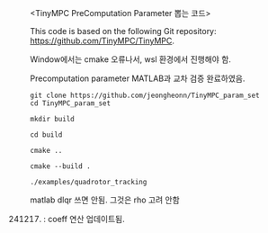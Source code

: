<TinyMPC PreComputation Parameter 뽑는 코드> 


This code is based on the following Git repository: https://github.com/TinyMPC/TinyMPC.


Window에서는 cmake 오류나서, wsl 환경에서 진행해야 함. 



Precomputation parameter MATLAB과 교차 검증 완료하였음. 


    git clone https://github.com/jeongheonn/TinyMPC_param_set
    cd TinyMPC_param_set 
    
    mkdir build 
    
    cd build

    cmake ..

    cmake --build . 

    ./examples/quadrotor_tracking 



matlab dlqr 쓰면 안됨. 그것은 rho 고려 안함




241217. : coeff 연산 업데이트됨.
